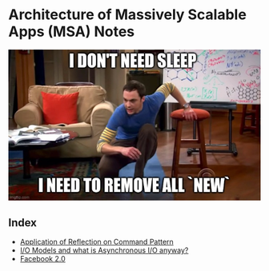 # Architecture of Massively Scalable Apps (MSA) Notes
<p align="center">
<img src="./assets/remove_all_new.jpg" alt="kill any new statement 🔫" title="kill any new statement 🔫."/>
</p>

## Index
- [Application of Reflection on Command Pattern](./ugly_command_pattern/README.md)
- [I/O Models and what is Asynchronous I/O anyway?](./io_models/README.md)
- [Facebook 2.0](./distributed-facebook/README.md)
